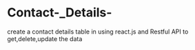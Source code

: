 # Contact-_Details-
create a contact details table in using react.js and Restful API to get,delete,update the data
